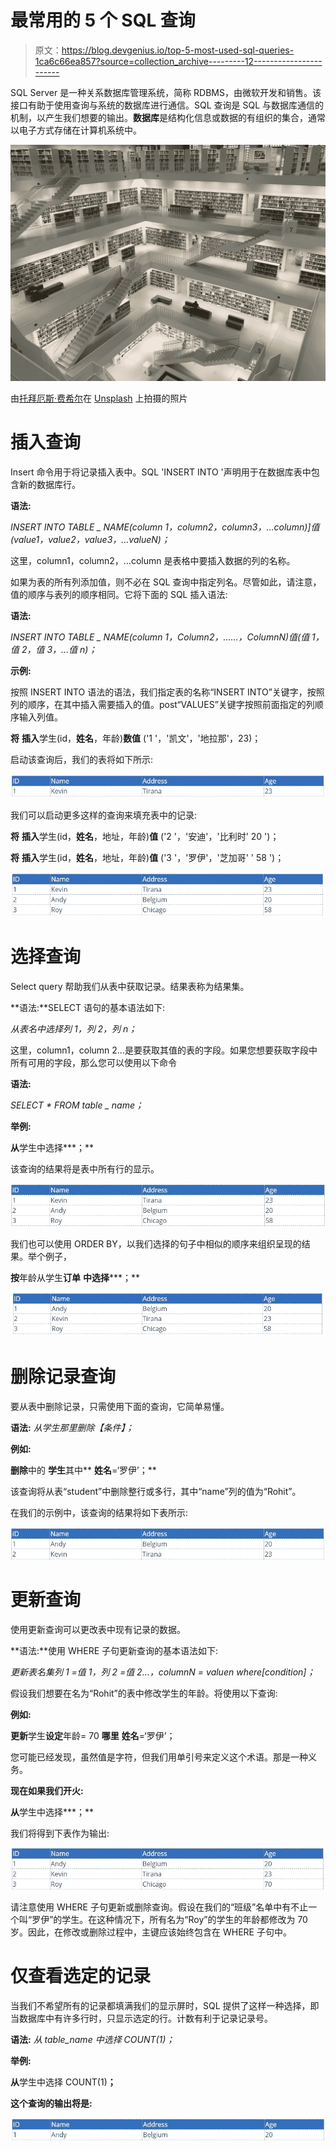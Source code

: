 # 最常用的 5 个 SQL 查询

> 原文：<https://blog.devgenius.io/top-5-most-used-sql-queries-1ca6c66ea857?source=collection_archive---------12----------------------->

SQL Server 是一种关系数据库管理系统，简称 RDBMS，由微软开发和销售。该接口有助于使用查询与系统的数据库进行通信。SQL 查询是 SQL 与数据库通信的机制，以产生我们想要的输出。**数据库**是结构化信息或数据的有组织的集合，通常以电子方式存储在计算机系统中。

![](img/0b446e0de3a0e01bc10914e411c7f820.png)

由[托拜厄斯·费希尔](https://unsplash.com/@tofi?utm_source=medium&utm_medium=referral)在 [Unsplash](https://unsplash.com?utm_source=medium&utm_medium=referral) 上拍摄的照片

# 插入查询

Insert 命令用于将记录插入表中。SQL 'INSERT INTO '声明用于在数据库表中包含新的数据库行。

**语法:**

*INSERT INTO TABLE _ NAME(column 1，column2，column3，…column)]值(value1，value2，value3，…valueN)；*

这里，column1，column2，…column 是表格中要插入数据的列的名称。

如果为表的所有列添加值，则不必在 SQL 查询中指定列名。尽管如此，请注意，值的顺序与表列的顺序相同。它将下面的 SQL 插入语法:

**语法:**

*INSERT INTO TABLE _ NAME(column 1，Column2，……，ColumnN)值(值 1，值 2，值 3，…值 n)；*

**示例:**

按照 INSERT INTO 语法的语法，我们指定表的名称“INSERT INTO”关键字，按照列的顺序，在其中插入需要插入的值。post“VALUES”关键字按照前面指定的列顺序输入列值。

**将** **插入**学生(id，**姓名**，年龄)**数值** ('1 '，'凯文'，'地拉那'，23)；

启动该查询后，我们的表将如下所示:

![](img/ea752a89a8a344e69675655ae73e2b76.png)

我们可以启动更多这样的查询来填充表中的记录:

**将** **插入**学生(id，**姓名**，地址，年龄)**值** ('2 '，'安迪'，'比利时' 20 ')；

**将** **插入**学生(id，**姓名**，地址，年龄)**值** ('3 '，'罗伊'，'芝加哥' ' 58 ')；

![](img/e1c2fada80d7922d65b9e5fbdabca05c.png)

# 选择查询

Select query 帮助我们从表中获取记录。结果表称为结果集。

**语法:**SELECT 语句的基本语法如下:

*从表名中选择列 1，列 2，列 n；*

这里，column1，column 2…是要获取其值的表的字段。如果您想要获取字段中所有可用的字段，那么您可以使用以下命令

**语法:**

*SELECT * FROM table _ name；*

**举例:**

**从**学生中选择***；**

该查询的结果将是表中所有行的显示。

![](img/000dc1a7ffb1348aec5152a677a52d6b.png)

我们也可以使用 ORDER BY，以我们选择的句子中相似的顺序来组织呈现的结果。举个例子，

**按**年龄从学生**订单** **中选择*****；**

![](img/3e79c15a1dd4544c1a2bf9577509560f.png)

# 删除记录查询

要从表中删除记录，只需使用下面的查询，它简单易懂。

**语法:** *从学生那里删除【条件】；*

**例如:**

**删除**中的 **学生**其中** **姓名**=‘罗伊’；**

该查询将从表“student”中删除整行或多行，其中“name”列的值为“Rohit”。

在我们的示例中，该查询的结果将如下表所示:

![](img/4d6ff483d99f87bfc85387e7cce2d3bf.png)

# 更新查询

使用更新查询可以更改表中现有记录的数据。

**语法:**使用 WHERE 子句更新查询的基本语法如下:

*更新表名集列 1 =值 1，列 2 =值 2…，columnN = valuen where[condition]；*

假设我们想要在名为“Rohit”的表中修改学生的年龄。将使用以下查询:

**例如:**

**更新**学生**设定**年龄= 70 **哪里** **姓名**=‘罗伊’；

您可能已经发现，虽然值是字符，但我们用单引号来定义这个术语。那是一种义务。

**现在如果我们开火:**

**从**学生中选择***；**

我们将得到下表作为输出:

![](img/2cc66715b9b62da6341181e8cdf90dc9.png)

请注意使用 WHERE 子句更新或删除查询。假设在我们的“班级”名单中有不止一个叫“罗伊”的学生。在这种情况下，所有名为“Roy”的学生的年龄都修改为 70 岁。因此，在修改或删除过程中，主键应该始终包含在 WHERE 子句中。

# 仅查看选定的记录

当我们不希望所有的记录都填满我们的显示屏时，SQL 提供了这样一种选择，即当数据库中有许多行时，只显示选定的行。计数有利于记录记录号。

**语法:** *从 table_name 中选择 COUNT(1)；*

**举例:**

**从**学生中选择 COUNT(1)**；**

**这个查询的输出将是:**

![](img/9e27ef39b361cc2257598a3ef64cc9f5.png)